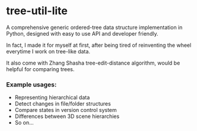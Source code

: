 # tree-util-lite

A comprehensive generic ordered-tree data structure implementation in Python, designed with easy to use API and developer friendly.

In fact, I made it for myself at first, after being tired of reinventing the wheel everytime I work on tree-like data.

It also come with Zhang Shasha tree-edit-distance algorithm, would be helpful for comparing trees.

### Example usages:

 * Representing hierarchical data
 * Detect changes in file/folder structures
 * Compare states in version control system
 * Differences between 3D scene hierarchies
 * So on...
